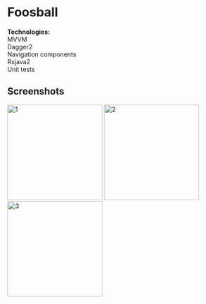 # Foosball

**Technologies:** <br/>
MVVM <br/>
Dagger2 <br/>
Navigation components <br/>
Rxjava2 <br/>
Unit tests <br/>

## Screenshots
<img width="216" alt="1" src="https://user-images.githubusercontent.com/108388791/193255115-f0cfa584-09fc-4883-9baa-ca92874d0992.png">       <img width="216" alt="2" src="https://user-images.githubusercontent.com/108388791/193255279-a0ed6a8f-6fb0-4662-af6a-11337a7d1f92.png">       <img width="216" alt="3" src="https://user-images.githubusercontent.com/108388791/193255306-69ed74ce-6720-45c8-9d42-bd3b0d972948.png">


